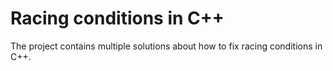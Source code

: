 # Racing conditions in C++

The project contains multiple solutions about how to fix racing conditions in C++.
